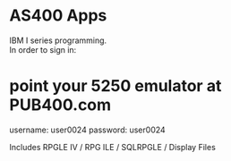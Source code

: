 # AS400 Apps
IBM I series programming. 
<br>
In order to sign in:
<br>
# point your 5250 emulator at PUB400.com
username: user0024
password: user0024

Includes RPGLE IV / RPG ILE / SQLRPGLE / Display Files
